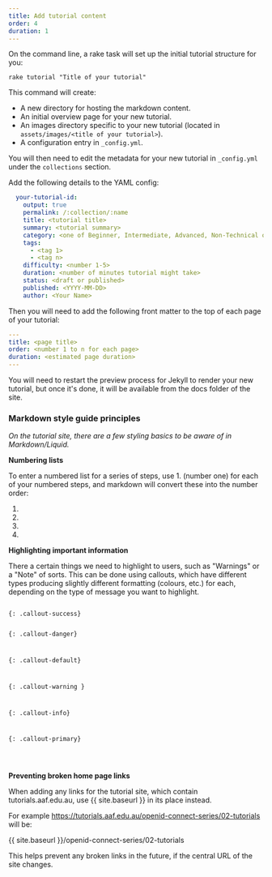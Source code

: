 ```yaml
---
title: Add tutorial content
order: 4
duration: 1
---
```


On the command line, a rake task will set up the initial tutorial structure for you:

```shell
rake tutorial "Title of your tutorial"
```

This command will create:

- A new directory for hosting the markdown content.
- An initial overview page for your new tutorial.
- An images directory specific to your new tutorial (located in `assets/images/<title of your tutorial>`).
- A configuration entry in `_config.yml`.

You will then need to edit the metadata for your new tutorial in `_config.yml` under the `collections` section.

Add the following details to the YAML config:

```yaml
  your-tutorial-id:
    output: true
    permalink: /:collection/:name
    title: <tutorial title>
    summary: <tutorial summary>
    category: <one of Beginner, Intermediate, Advanced, Non-Technical or Curriculum>
    tags:
      - <tag 1>
      - <tag n>
    difficulty: <number 1-5>
    duration: <number of minutes tutorial might take>
    status: <draft or published>
    published: <YYYY-MM-DD>
    author: <Your Name>
```

Then you will need to add the following front matter to the top of each page of your tutorial:

```yaml
---
title: <page title>
order: <number 1 to n for each page>
duration: <estimated page duration>
---
```

You will need to restart the preview process for Jekyll to render your new tutorial, but once it's done, it will be available from the docs folder of the site.

### Markdown style guide principles

*On the tutorial site, there are a few styling basics to be aware of in Markdown/Liquid.*

**Numbering lists**

To enter a numbered list for a series of steps, use 1. (number one) for each of your numbered steps, and markdown will convert these into the number order:

1.
1.
1.
1.


**Highlighting important information**

There a certain things we need to highlight to users, such as "Warnings" or a "Note" of sorts. This can be done using callouts, which have different types producing slightly different formatting (colours, etc.) for each,
depending on the type of message you want to highlight.

<code>
{: .callout-success}

{: .callout-danger}

{: .callout-default}

{: .callout-warning }

{: .callout-info}

{: .callout-primary}

</code>

<br>

**Preventing broken home page links**

When adding any links for the tutorial site, which contain tutorials.aaf.edu.au, use  {{ site.baseurl }} in its place instead.

For example https://tutorials.aaf.edu.au/openid-connect-series/02-tutorials will be:

{{ site.baseurl }}/openid-connect-series/02-tutorials

This helps prevent any broken links in the future, if the central URL of the site changes.
